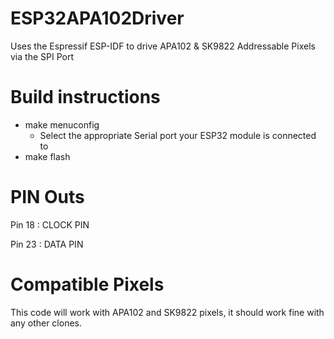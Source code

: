 # ESP32APA102Driver

Uses the Espressif ESP-IDF to drive APA102 &amp; SK9822 Addressable Pixels via the SPI Port

# Build instructions

  * make menuconfig
    * Select the appropriate Serial port your ESP32 module is connected to
  * make flash
  
# PIN Outs

  Pin 18  : CLOCK PIN
  
  Pin 23  : DATA PIN

# Compatible Pixels
 
This code will work with APA102 and SK9822 pixels, it should work fine with any other clones. 
  
 
